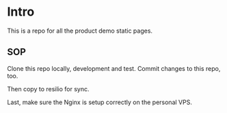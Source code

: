 # Intro

This is a repo for all the product demo static pages. 

## SOP

Clone this repo locally, development and test. Commit changes to this repo, too. 

Then copy to resilio for sync.

Last, make sure the Nginx is setup correctly on the personal VPS. 
